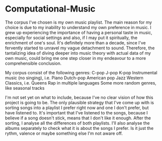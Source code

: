 # Computational-Music

The corpus I've chosen is my own music playlist. The main reason for my choice is due to my inability to understand my own preference in music. I grew up experiencing the importance of having a personal taste in music, especially for social settings and also, if I may put it spiritually, the enrichment of one's soul. It's definitely more than a decade, since I've fervently started to unravel my vague detachment to sound. Therefore, the tantalizing idea of diving deeper into music theory with actual data of my own music, could bring me one step closer in my endeavour to a more comprehensible conclusion. 

My corpus consist of the following genres:
     C-pop 
     J-pop
    K-pop
    Instrumental music (no singing), i.e. Piano
    Dutch-pop
    American pop
    Jazz
    Western Classics, i.e. Queens
    Rap in multiple languages
    Some more random genres, like seasonal tracks


I'm not set yet on what to include, because I've no clear vision of how this project is going to be. The only plausible strategy that I've come up with is sorting songs into a playlist I prefer right now and one I don't prefer, but have listened to. It's important that I've listened to the songs, because I believe if a song doesn't stick, means that I don't like it enough. After the sorting, I analyse all the differences of both playlists. I'll also analyse the albums separately to check what it is about the songs I prefer. Is it just the rythm, valence or maybe something else I'm not aware off.
